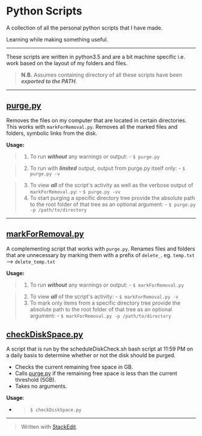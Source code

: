 Python Scripts
===================
A collection of all the personal python scripts that I have made. 

Learning while making something useful.


----------

These scripts are written in python3.5 and are a bit machine specific i.e. work based on the layout of my folders and files.  

> **N.B.**
	Assumes containing directory of all these scripts have been _**exported to the PATH**_.


----------


[purge.py](https://github.com/robwayne/PythonScripts/tree/master/purge)
-------------
Removes the files on my computer that are located in certain directories. This works with `markForRemoval.py`. Removes all the marked files and folders, symbolic links from the disk. 

 **Usage:**		
 
 > 1. To run ***without*** any warnings or output:
	- `$ purge.py`

 > 2. To run with ***limited*** output, output from purge.py itself only: 
	 - `$ purge.py -v` 
 
> 3. To view ***all*** of the script's activity as well as the verbose output of `markForRemoval.py`: 
	 - `$ purge.py -vv`
> 4. To start purging a specific directory tree provide the absolute path to the root folder of that tree as an optional argument:
		- `$ purge.py -p /path/to/directory`

----------

[markForRemoval.py](https://github.com/robwayne/PythonScripts/tree/master/markForRemoval)
-------------
A complementing script that works with `purge.py`. Renames files and folders that are unnecessary by marking them with a prefix of `delete_`. eg. `temp.txt` --> `delete_temp.txt`

 **Usage:**		
 
 > 1. To run ***without*** any warnings or output:
	- `$ markForRemoval.py`
 
> 2. To view ***all*** of the script's activity:
	 - `$ markForRemoval.py -v`
> 3. To mark only items from a specific directory tree provide the absolute path to the root folder of that tree as an optional argument:
		- `$ markForRemoval.py -p /path/to/directory`


   [checkDiskSpace.py](https://github.com/robwayne/PythonScripts/tree/master/checkDiskSpace)
-------------
A script that is run by the scheduleDiskCheck.sh bash script at 11:59 PM on a daily basis to determine whether or not the disk should be purged.

-	Checks the current remaining free space in GB. 
-	Calls [purge.py](purge.py) if the remaining free space is less than the current threshold (5GB). 
-	Takes no arguments. 

**Usage**:
	
- > `$ checkDiskSpace.py`
   
----------
> Written with [StackEdit](https://stackedit.io/).
